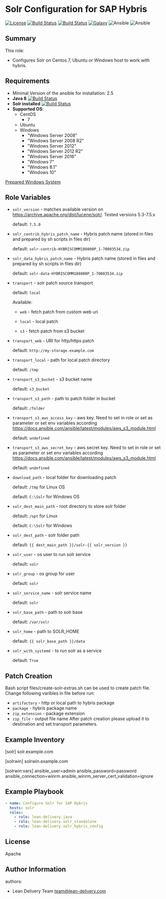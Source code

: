 Solr Configuration for SAP Hybris
=========
[![License](https://img.shields.io/badge/license-Apache-green.svg?style=flat)](https://raw.githubusercontent.com/lean-delivery/ansible-role-solr-hybris-config/master/LICENSE)
[![Build Status](https://travis-ci.org/lean-delivery/ansible-role-solr-hybris-config.svg?branch=master)](https://travis-ci.org/lean-delivery/ansible-role-solr-hybris-config)
[![Build Status](https://gitlab.com/lean-delivery/ansible-role-solr-hybris-config/badges/master/build.svg)](https://gitlab.com/lean-delivery/ansible-role-solr-hybris-config/pipelines)
[![Galaxy](https://img.shields.io/badge/galaxy-lean__delivery.solr-hybris-config-blue.svg)](https://galaxy.ansible.com/lean_delivery/solr-hybris-config)
![Ansible](https://img.shields.io/ansible/role/d/30253.svg)
![Ansible](https://img.shields.io/badge/dynamic/json.svg?label=min_ansible_version&url=https%3A%2F%2Fgalaxy.ansible.com%2Fapi%2Fv1%2Froles%2F30253%2F&query=$.min_ansible_version)
## Summary

This role:
  - Configures Solr on Centos 7, Ubuntu or Windows host to work with hybris.

Requirements
------------
  - Minimal Version of the ansible for installation: 2.5
  - **Java 8** [![Build Status](https://travis-ci.org/lean-delivery/ansible-role-java.svg?branch=master)](https://travis-ci.org/lean-delivery/ansible-role-java)
  - **Solr installed** [![Build Status](https://travis-ci.org/lean-delivery/ansible-role-solr.svg?branch=master)](https://travis-ci.org/lean-delivery/ansible-role-solr)
  - **Supported OS**:
    - CentOS
      - 7
    - Ubuntu
    - Windows
      - "Windows Server 2008"
      - "Windows Server 2008 R2"
      - "Windows Server 2012"
      - "Windows Server 2012 R2"
      - "Windows Server 2016"
      - "Windows 7"
      - "Windows 8.1"
      - "Windows 10"

[Prepared Windows System](https://docs.ansible.com/ansible/latest/user_guide/windows_setup.html)

## Role Variables
  - `solr_version` - matches available version on https://archive.apache.org/dist/lucene/solr/. Tested versions 5.3-7.5.x

    default: `7.5.0`

  - `solr_contrib_hybris_patch_name` - Hybris patch name (stored in files and prepared by sh scripts in files dir)

    default: `solr-contrib-HYBRISCOMM180800P_1-70003534.zip`

  - `solr_data_hybris_patch_name` - Hybris patch name (stored in files and prepared by sh scripts in files dir)

    default: `solr-data-HYBRISCOMM180800P_1-70003534.zip`

  - `transport` - solr patch source transport

    default: `local`

    Available:

     - `web` - fetch patch from custom web uri

     - `local` - local patch

     - `s3` - fetch patch from s3 bucket

  - `transport_web` - URI for http/https patch

    default: `http://my-storage.example.com`

  - `transport_local` - path for local patch directory

    default: `/tmp`

  - `transport_s3_bucket` - s3 bucket name

    default: `s3_bucket`

  - `transport_s3_path` - path to patch folder in bucket

    default: `/folder`

  - `transport_s3_aws_access_key` - aws key. Need to set in role or set as parameter or set env variables according https://docs.ansible.com/ansible/latest/modules/aws_s3_module.html

    default: `undefined`

  - `transport_s3_aws_secret_key` - aws secret key. Need to set in role or set as parameter or set env variables according https://docs.ansible.com/ansible/latest/modules/aws_s3_module.html

    default: `undefined`

  - `download_path` - local folder for downloading patch

    default: `/tmp` for Linux OS

    default: `C:\Solr` for Windows OS

  - `solr_dest_main_path` - root directory to store solr folder

    default: `/opt` for Linux

    default: `C:\Solr` for Windows

  - `solr_dest_path` - solr folder path

    default: `{{ dest_main_path }}/solr-{{ solr_version }}`

  - `solr_user` - os user to run solr service

    default: `solr`

  - `solr_group` - os group for user

    default: `solr`

  - `solr_service_name` - solr service name

    default: `solr`

  - `solr_base_path` - path to solr base

    default: `/var/solr`

  - `solr_home` - path to SOLR_HOME

    default: `{{ solr_base_path }}/data`

  - `solr_with_systemd` - to run solr as a service

    default: `True`

Patch Creation
----------------
Bash script files/create-solr-extras.sh can be used to create patch file.
Change following varibles in file before run:
  - `artifactory` - http or local path to hybris package
  - `package` - hybris package name
  - `zip_extension` - package extension
  - `zip_file` - output file name
After patch creation please upload it to destination and set transport parameters.

Example Inventory
----------------
[solr]
solr.example.com

[solrwin]
solrwin.example.com

[solrwin:vars]
ansible_user=admin
ansible_password=password
ansible_connection=winrm
ansible_winrm_server_cert_validation=ignore

Example Playbook
----------------

```yml
- name: Configure Solr for SAP Hybris
  hosts: solr
  roles:
    - role: lean-delivery.java
    - role: lean-delivery.solr_standalone
    - role: lean-delivery.solr_hybris_config
```

License
-------

Apache

Author Information
------------------

authors:
  - Lean Delivery Team <team@lean-delivery.com>

